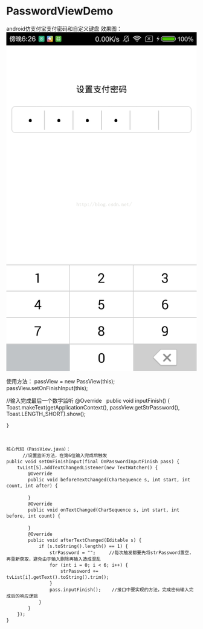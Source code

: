 # PasswordViewDemo
android仿支付宝支付密码和自定义键盘
效果图：![alt text](https://raw.githubusercontent.com/kentlee2/PasswordViewDemo/master/20160408182700801.png)


使用方法：
   passView = new PassView(this);  
   passView.setOnFinishInput(this); 
   
   //输入完成最后一个数字监听
  @Override  
    public void inputFinish() {  
        Toast.makeText(getApplicationContext(), passView.getStrPassword(), Toast.LENGTH_SHORT).show();  
          
    }  
    
    
    核心代码（PassView.java）：
    	  //设置监听方法，在第6位输入完成后触发
    public void setOnFinishInput(final OnPasswordInputFinish pass) {
        tvList[5].addTextChangedListener(new TextWatcher() {
            @Override
            public void beforeTextChanged(CharSequence s, int start, int count, int after) {

            }
            @Override
            public void onTextChanged(CharSequence s, int start, int before, int count) {

            }
            @Override
            public void afterTextChanged(Editable s) {
                if (s.toString().length() == 1) {
                    strPassword = "";     //每次触发都要先将strPassword置空，再重新获取，避免由于输入删除再输入造成混乱
                    for (int i = 0; i < 6; i++) {
                        strPassword += tvList[i].getText().toString().trim();
                    }
                    pass.inputFinish();    //接口中要实现的方法，完成密码输入完成后的响应逻辑
                }
            }
        });
    }
